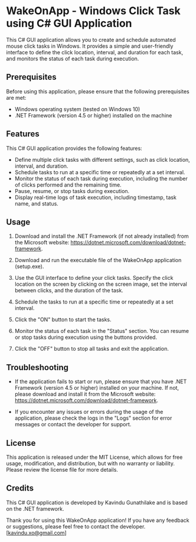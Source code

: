 # WakeOnApp - Windows Click Task using C# GUI Application

This C# GUI application allows you to create and schedule automated mouse click tasks in Windows. It provides a simple and user-friendly interface to define the click location, interval, and duration for each task, and monitors the status of each task during execution.

## Prerequisites

Before using this application, please ensure that the following prerequisites are met:

- Windows operating system (tested on Windows 10)
- .NET Framework (version 4.5 or higher) installed on the machine

## Features

This C# GUI application provides the following features:

- Define multiple click tasks with different settings, such as click location, interval, and duration.
- Schedule tasks to run at a specific time or repeatedly at a set interval.
- Monitor the status of each task during execution, including the number of clicks performed and the remaining time.
- Pause, resume, or stop tasks during execution.
- Display real-time logs of task execution, including timestamp, task name, and status.

## Usage

1. Download and install the .NET Framework (if not already installed) from the Microsoft website: https://dotnet.microsoft.com/download/dotnet-framework.

2. Download and run the executable file of the WakeOnApp application (setup.exe).

3. Use the GUI interface to define your click tasks. Specify the click location on the screen by clicking on the screen image, set the interval between clicks, and the duration of the task.

4. Schedule the tasks to run at a specific time or repeatedly at a set interval.

5. Click the "ON" button to start the tasks.

6. Monitor the status of each task in the "Status" section. You can resume or stop tasks during execution using the buttons provided.

7. Click the "OFF" button to stop all tasks and exit the application.

## Troubleshooting

- If the application fails to start or run, please ensure that you have .NET Framework (version 4.5 or higher) installed on your machine. If not, please download and install it from the Microsoft website: https://dotnet.microsoft.com/download/dotnet-framework.

- If you encounter any issues or errors during the usage of the application, please check the logs in the "Logs" section for error messages or contact the developer for support.

## License

This application is released under the MIT License, which allows for free usage, modification, and distribution, but with no warranty or liability. Please review the license file for more details.

## Credits

This C# GUI application is developed by Kavindu Gunathilake and is based on the .NET framework.

Thank you for using this WakeOnApp application! If you have any feedback or suggestions, please feel free to contact the developer. [kavindu.xo@gmail.com]

